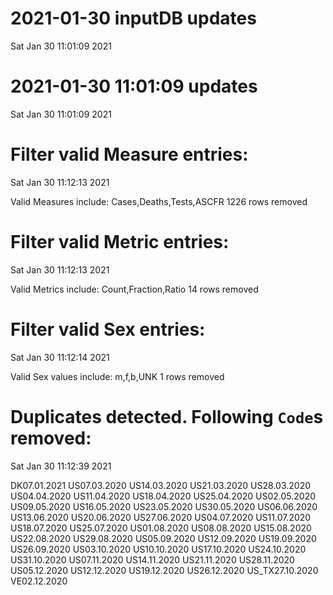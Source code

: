 
# 2021-01-30 inputDB updates 
 Sat Jan 30 11:01:09 2021 


# 2021-01-30 11:01:09 updates 
 Sat Jan 30 11:01:09 2021 


# Filter valid Measure entries: 
 Sat Jan 30 11:12:13 2021 

Valid Measures include: Cases,Deaths,Tests,ASCFR
 1226 rows removed
# Filter valid Metric entries: 
 Sat Jan 30 11:12:13 2021 

Valid Metrics include: Count,Fraction,Ratio
 14 rows removed
# Filter valid Sex entries: 
 Sat Jan 30 11:12:14 2021 

Valid Sex values include: m,f,b,UNK
 1 rows removed
# Duplicates detected. Following `Code`s removed: 
 Sat Jan 30 11:12:39 2021 

DK07.01.2021
US07.03.2020
US14.03.2020
US21.03.2020
US28.03.2020
US04.04.2020
US11.04.2020
US18.04.2020
US25.04.2020
US02.05.2020
US09.05.2020
US16.05.2020
US23.05.2020
US30.05.2020
US06.06.2020
US13.06.2020
US20.06.2020
US27.06.2020
US04.07.2020
US11.07.2020
US18.07.2020
US25.07.2020
US01.08.2020
US08.08.2020
US15.08.2020
US22.08.2020
US29.08.2020
US05.09.2020
US12.09.2020
US19.09.2020
US26.09.2020
US03.10.2020
US10.10.2020
US17.10.2020
US24.10.2020
US31.10.2020
US07.11.2020
US14.11.2020
US21.11.2020
US28.11.2020
US05.12.2020
US12.12.2020
US19.12.2020
US26.12.2020
US_TX27.10.2020
VE02.12.2020